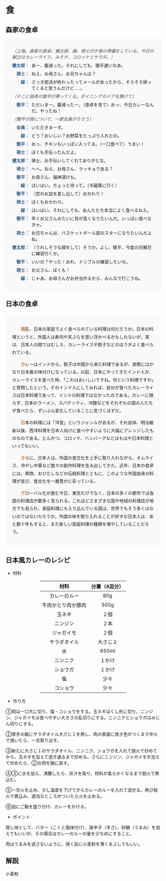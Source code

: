 # 食

## 森家の食卓

<style>
.dialogue-container {
    background: #f9f9f9;
    border-radius: 8px;
    padding: 1.5em;
    margin-bottom: 2em;
    /* 跨平台日文字体堆栈：Windows优先Segoe UI，macOS使用Hiragino Sans，Windows备选Meiryo，最后回退系统默认 */
    font-family: "Segoe UI", "Hiragino Sans", "Meiryo", sans-serif;
    box-shadow: 0 2px 8px rgba(0,0,0,0.06);
}
.dialogue-line {
    margin: 0.5em 0;
    display: flex;
    align-items: flex-start;
}
.speaker {
    font-weight: bold;
    color: #2b5d8c;
    min-width: 4em;
    margin-right: 0.5em;
    text-align: right;
    display: inline-block;
}
.narration {
    color: #888;
    font-style: italic;
    margin: 0.5em 0 0.5em 0;
    font-weight: bold;
    font-size: 1em;
}
</style>

<div class="dialogue-container">
    <div class="narration">（上海。森家の食卓。健太郎、緑、瑛士が夕食の準備をしている。今日の献立はカレーライス、みそ汁、コロッケとサラダ。）</div>
    <div class="dialogue-line"><span class="speaker">健太郎：</span>あー、腹減った。それにしても、徹平遅いなあ。</div>
    <div class="dialogue-line"><span class="speaker">瑛士：</span>ねえ、お母さん、お兄ちゃんは？</div>
    <div class="dialogue-line"><span class="speaker">緑：</span>さっき部活が終わったってメールがあったから、そろそろ帰ってくると思うんだけど．．．。</div>
    <div class="narration">（そこに長男の徹平が帰ってくる。ダイニングのドアを開けて）</div>
    <div class="dialogue-line"><span class="speaker">徹平：</span>ただいまー。腹減ったー。（食卓を見て）おっ、今日カレーなんだ。やったね！</div>
    <div class="narration">（徹平が席について、一家全員がそろう）</div>
    <div class="dialogue-line"><span class="speaker">全員：</span>いただきまーす。</div>
    <div class="dialogue-line"><span class="speaker">緑：</span>どう？おいしい？お野菜をたっぷり入れたの。</div>
    <div class="dialogue-line"><span class="speaker">徹平：</span>おっ、チキンもいっぱい入ってる。（一口食べて）うまい！</div>
    <div class="dialogue-line"><span class="speaker">瑛士：</span>ぼくも手伝ったんだよ。</div>
    <div class="dialogue-line"><span class="speaker">健太郎：</span>瑛士、お手伝いしてくれてありがとな。</div>
    <div class="dialogue-line"><span class="speaker">瑛士：</span>へへ。ねえ、お母さん、ラッキョウある？</div>
    <div class="dialogue-line"><span class="speaker">徹平：</span>お母さん、福神漬けも。</div>
    <div class="dialogue-line"><span class="speaker">緑：</span>はいはい。ちょっと待って。（冷蔵庫に行く）</div>
    <div class="dialogue-line"><span class="speaker">徹平：</span>（空のお皿を差し出して）おかわり！</div>
    <div class="dialogue-line"><span class="speaker">瑛士：</span>ぼくもおかわり。</div>
    <div class="dialogue-line"><span class="speaker">緑：</span>はいはい。それにしても、あんたたち本当によく食べるねえ。</div>
    <div class="dialogue-line"><span class="speaker">徹平：</span>早くお父さんみたいに背が高くなりたいんだ。いっぱい食べなきゃ。</div>
    <div class="dialogue-line"><span class="speaker">瑛士：</span>お兄ちゃんは、バスケットボール部のスターになりたいんだよね。</div>
    <div class="dialogue-line"><span class="speaker">健太郎：</span>（うれしそうな顔をして）そうか。よし、徹平、今度の日曜日に練習行くか。</div>
    <div class="dialogue-line"><span class="speaker">徹平：</span>いいの？やった！おれ、ドリブルの練習したいな。</div>
    <div class="dialogue-line"><span class="speaker">瑛士：</span>お父さん、ぼくも！</div>
    <div class="dialogue-line"><span class="speaker">緑：</span>じゃあ、お母さんがお弁当作るから、みんなで行こうね。</div>
</div>

## 日本の食卓

<style>
.japanese-food-text {
    background: #f9f9f9;
    border-radius: 8px;
    padding: 1.5em;
    margin: 1.5em 0;
    font-family: "Segoe UI", "Hiragino Sans", "Meiryo", sans-serif;
    line-height: 1.8;
}

.japanese-food-text p {
    text-indent: 2em;
}

.japanese-food-text p::first-letter {
    color: #d2691e;
    font-weight: bold;
}
</style>

<div class="japanese-food-text">

<p>現在、日本の家庭でよく食べられている料理は何だろうか。日本の料理というと、外国人は寿司や天ぷらを思い浮かべるかもしれないが、実は、日本人の間ではむしろ、カレーライスや餃子などのほうがよく食べられている。</p>

<p>カレーはインドから、餃子は中国から来た料理であるが、実際にはかなり日本風の味付けになっている。以前、日本にやってきたインド人が、カレーライスを食べた時、「これはおいしいですね。何という料理ですか」と質問したという。そのインド人にしてみれば、自分が食べたカレーライスは日本料理であって、インドの料理ではなかったのである。カレーに限らず、日本のラーメン、スパゲッティ、冷麵などをそれぞれの国の人たちが食べたら、ずいぶん変化していることに気づくはずだ。</p>

<p>日本の料理には「洋食」というジャンルがあるが、それ自体、明治維新以後、西洋料理を日本人向けに食べやすいように大幅にアレンジしたものなのである。とんかつ、コロッケ、ハンバーグなどはもはや日本料理といってもいい。</p>

<p>さらに、日本人は、外国の食文化を上手に取り入れながら、オムライス、冷やし中華など数々の創作料理を生み出してきた。近年、日本の食卓には、煮物、おひたしなどの伝統料理とともに、このような外国由来の料理が並び、食文化を一層豊かに彩っている。</p>

<p>グローバル化が進む今日、東京だけでなく、日本の多くの都市では各国の料理店が数多く見られる。これほどさまざまな国や地域の料理店が地方でも見られ、家庭料理にも入り込んでいる国は、世界でもそう多くはないのではないだろうか。外国の味を取り入れることが好きな日本人は、あと数十年もすると、また新しい家庭料理の種類を増やしていることだろう。</p>

</div>

## 日本風カレーのレシピ

- 材料

<div style="width: fit-content; margin: 0 auto;">

|材料|分量（4皿分）|
|:--:|:--:|
|カレーのルー|80g|
|牛肉かとり肉か豚肉|300g|
|玉ネギ|２個|
|ニンジン|２本|
|ジャガイモ|２個|
|サラダオイル|大さじ２|
|水|650ml|
|ニンニク|１かけ|
|ショウガ|１かけ|
|塩|少々|
|コショウ|少々|

</div>

- 作り方

①肉は一口大に切り、塩・コショウをする。玉ネギはくし形に切り、ニンジン、ジャガイモは食べやすい大きさの乱切りにする。ニンニクとショウガはみじん切りにする。

②厚手の鍋にサラダオイル大さじ１を熱し、肉の表面に焼き色がつくまで中火で焼いたら、一旦取り出す。

③新たに大さじ１のサラダオイル、ニンニク、ショウガを入れて弱火で炒めてから、玉ネギを加えて透き通るまで炒める。さらにニンジン、ジャガイモを加えて炒めたら、②の肉を鍋に戻す。

④③に水を加え、沸騰したら、灰汁を取り、材料が柔らかくなるまで弱火で煮込む。

⑤一旦火を止め、少し温度を下げてからカレーのルーを入れて混ぜる。再び弱火で煮込み、適当なところがついたら火を止める。

⑥皿にご飯を盛り付け、カレーをかける。

- ポイント

隠し味として、バター（こくと風味付け）、唐辛子（辛さ）、砂糖（うまみ）を加えてもいいが、その場合はカレーのルーの量を少なめにすること。

肉はうまみを逃さないように、焼く前に<ruby>小麦粉<rt>こむぎこ</rt></ruby>を薄くまぶしてもいい。

## 解説

<style>
ruby {
  position: relative;
}

ruby rt {
  visibility: hidden;
  opacity: 0;
  position: absolute;
  top: -1.5em;
  left: 0;
  font-size: 0.75em;
  background: #fff;
  padding: 2px 4px;
  border: 1px solid #ccc;
  border-radius: 4px;
  white-space: nowrap;
  transition: opacity 0.2s ease;
  z-index: 10;
}

ruby:hover rt {
  visibility: visible;
  opacity: 1;
}
</style>

<p>
  <ruby>小麦粉<rt>こむぎこ</rt></ruby>
</p>
